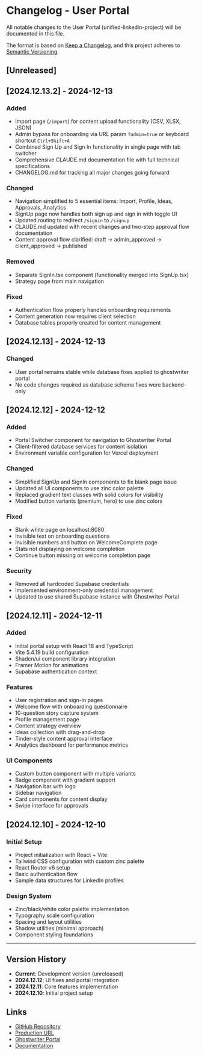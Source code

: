 # Changelog - User Portal

All notable changes to the User Portal (unified-linkedin-project) will be documented in this file.

The format is based on [Keep a Changelog](https://keepachangelog.com/en/1.0.0/),
and this project adheres to [Semantic Versioning](https://semver.org/spec/v2.0.0.html).

## [Unreleased]

## [2024.12.13.2] - 2024-12-13

### Added
- Import page (`/import`) for content upload functionality (CSV, XLSX, JSON)
- Admin bypass for onboarding via URL param `?admin=true` or keyboard shortcut `Ctrl+Shift+A`
- Combined Sign Up and Sign In functionality in single page with tab switcher
- Comprehensive CLAUDE.md documentation file with full technical specifications
- CHANGELOG.md for tracking all major changes going forward

### Changed
- Navigation simplified to 5 essential items: Import, Profile, Ideas, Approvals, Analytics
- SignUp page now handles both sign up and sign in with toggle UI
- Updated routing to redirect `/signin` to `/signup`
- CLAUDE.md updated with recent changes and two-step approval flow documentation
- Content approval flow clarified: draft → admin_approved → client_approved → published

### Removed
- Separate SignIn.tsx component (functionality merged into SignUp.tsx)
- Strategy page from main navigation

### Fixed
- Authentication flow properly handles onboarding requirements
- Content generation now requires client selection
- Database tables properly created for content management

## [2024.12.13] - 2024-12-13

### Changed
- User portal remains stable while database fixes applied to ghostwriter portal
- No code changes required as database schema fixes were backend-only

## [2024.12.12] - 2024-12-12

### Added
- Portal Switcher component for navigation to Ghostwriter Portal
- Client-filtered database services for content isolation
- Environment variable configuration for Vercel deployment

### Changed
- Simplified SignUp and SignIn components to fix blank page issue
- Updated all UI components to use zinc color palette
- Replaced gradient text classes with solid colors for visibility
- Modified button variants (premium, hero) to use zinc colors

### Fixed
- Blank white page on localhost:8080
- Invisible text on onboarding questions
- Invisible numbers and button on WelcomeComplete page
- Stats not displaying on welcome completion
- Continue button missing on welcome completion page

### Security
- Removed all hardcoded Supabase credentials
- Implemented environment-only credential management
- Updated to use shared Supabase instance with Ghostwriter Portal

## [2024.12.11] - 2024-12-11

### Added
- Initial portal setup with React 18 and TypeScript
- Vite 5.4.19 build configuration
- Shadcn/ui component library integration
- Framer Motion for animations
- Supabase authentication context

### Features
- User registration and sign-in pages
- Welcome flow with onboarding questionnaire
- 10-question story capture system
- Profile management page
- Content strategy overview
- Ideas collection with drag-and-drop
- Tinder-style content approval interface
- Analytics dashboard for performance metrics

### UI Components
- Custom button component with multiple variants
- Badge component with gradient support
- Navigation bar with logo
- Sidebar navigation
- Card components for content display
- Swipe interface for approvals

## [2024.12.10] - 2024-12-10

### Initial Setup
- Project initialization with React + Vite
- Tailwind CSS configuration with custom zinc palette
- React Router v6 setup
- Basic authentication flow
- Sample data structures for LinkedIn profiles

### Design System
- Zinc/black/white color palette implementation
- Typography scale configuration
- Spacing and layout utilities
- Shadow utilities (minimal approach)
- Component styling foundations

---

## Version History

- **Current**: Development version (unreleased)
- **2024.12.12**: UI fixes and portal integration
- **2024.12.11**: Core features implementation
- **2024.12.10**: Initial project setup

## Links

- [GitHub Repository](https://github.com/eimribar/unified-linkedin-project)
- [Production URL](https://unified-linkedin-project.vercel.app)
- [Ghostwriter Portal](https://ghostwriter-portal.vercel.app)
- [Documentation](./CLAUDE.md)